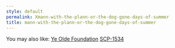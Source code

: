 ```yaml
---
style: default
permalink: Xmann-with-the-plann-or-the-dog-gone-days-of-summer
title: mann-with-the-plann-or-the-dog-gone-days-of-summer
---
```

You may also like:
[Ye Olde Foundation](http://scp-wiki.net/ye-olde-foundation)
[SCP-1534](http://scp-wiki.net/scp-1534)
